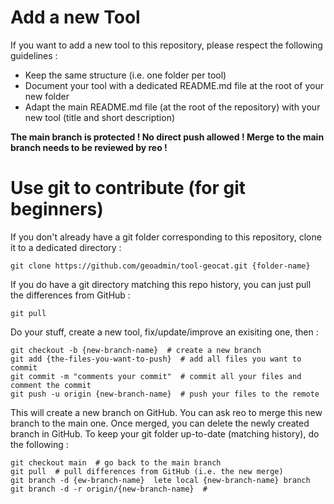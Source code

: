 # Add a new Tool
If you want to add a new tool to this repository, please respect the following guidelines :
* Keep the same structure (i.e. one folder per tool)
* Document your tool with a dedicated README.md file at the root of your new folder
* Adapt the main README.md file (at the root of the repository) with your new tool (title and short description)

**The main branch is protected ! No direct push allowed ! Merge to the main branch needs to be reviewed by reo !**
# Use git to contribute (for git beginners)
If you don't already have a git folder corresponding to this repository, clone it to a dedicated directory :
```
git clone https://github.com/geoadmin/tool-geocat.git {folder-name}
```
If you do have a git directory matching this repo history, you can just pull the differences from GitHub :
```
git pull 
```
Do your stuff, create a new tool, fix/update/improve an exisiting one, then :
```
git checkout -b {new-branch-name}  # create a new branch
git add {the-files-you-want-to-push}  # add all files you want to commit
git commit -m "comments your commit"  # commit all your files and comment the commit
git push -u origin {new-branch-name}  # push your files to the remote
```
This will create a new branch on GitHub. You can ask reo to merge this new branch to the main one. Once merged, you can delete the newly created branch in GitHub. To keep your git folder up-to-date (matching history), do the following :
```
git checkout main  # go back to the main branch
git pull  # pull differences from GitHub (i.e. the new merge)
git branch -d {ew-branch-name}  lete local {new-branch-name} branch
git branch -d -r origin/{new-branch-name}  # 
```
